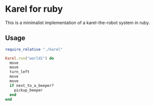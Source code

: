 # Karel for ruby

This is a minimalist implementation of a karel-the-robot system in ruby.

## Usage

```ruby
require_relative "./karel"

Karel.run("world1") do
  move
  move
  turn_left
  move
  move
  if next_to_a_beeper?
    pickup_beeper
  end
end
```
